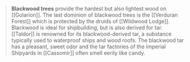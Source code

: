 > **Blackwood trees** provide the hardest but also lightest wood on [[Golarion]]. The last dominion of blackwood trees is the [[Verduran Forest]] which is protected by the druids of [[Wildwood Lodge]].
> Blackwood is ideal for shipbuilding, but is also derived for tar. [[Taldor]] is renowned for its blackwood-derived tar, a substance typically used to waterproof ships and wood roofs. The blackwood tar has a pleasant, sweet odor and the tar factories of the Imperial Shipyards in [[Cassomir]] often smell eerily like candy.







